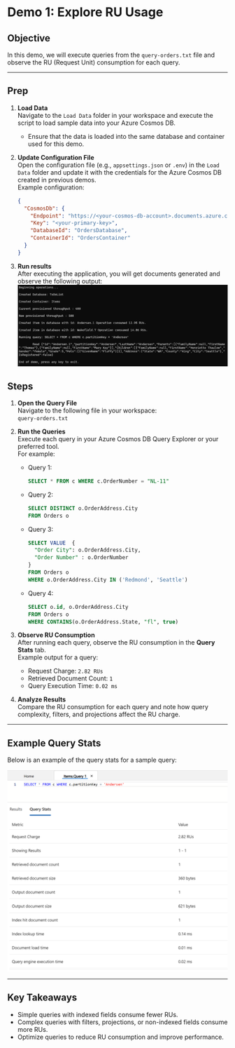 # Demo 1: Explore RU Usage

## Objective
In this demo, we will execute queries from the `query-orders.txt` file and observe the RU (Request Unit) consumption for each query.

---

## Prep

1. **Load Data**  
   Navigate to the `Load Data` folder in your workspace and execute the script to load sample data into your Azure Cosmos DB.  
   - Ensure that the data is loaded into the same database and container used for this demo.

2. **Update Configuration File**  
   Open the configuration file (e.g., `appsettings.json` or `.env`) in the `Load Data` folder and update it with the credentials for the Azure Cosmos DB created in previous demos.  
   Example configuration:
   ```json
   {
     "CosmosDb": {
       "Endpoint": "https://<your-cosmos-db-account>.documents.azure.com:443/",
       "Key": "<your-primary-key>",
       "DatabaseId": "OrdersDatabase",
       "ContainerId": "OrdersContainer"
     }
   }
   ```
3. **Run results**  
    After executing the application, you will get documents generated and observe the following output: ![Run example](test-connection-sdk.png)


## Steps

1. **Open the Query File**  
   Navigate to the following file in your workspace:  
   `query-orders.txt`

2. **Run the Queries**  
   Execute each query in your Azure Cosmos DB Query Explorer or your preferred tool.  
   For example:
   - Query 1:
     ```sql
     SELECT * FROM c WHERE c.OrderNumber = "NL-11"
     ```
   - Query 2:
     ```sql
     SELECT DISTINCT o.OrderAddress.City
     FROM Orders o
     ```
   - Query 3:
     ```sql
     SELECT VALUE  { 
       "Order City": o.OrderAddress.City,   
       "Order Number" : o.OrderNumber 
     } 
     FROM Orders o 
     WHERE o.OrderAddress.City IN ('Redmond', 'Seattle')
     ```
   - Query 4:
     ```sql
     SELECT o.id, o.OrderAddress.City
     FROM Orders o  
     WHERE CONTAINS(o.OrderAddress.State, "fl", true)
     ```

3. **Observe RU Consumption**  
   After running each query, observe the RU consumption in the **Query Stats** tab.  
   Example output for a query:
   - Request Charge: `2.82 RUs`
   - Retrieved Document Count: `1`
   - Query Execution Time: `0.02 ms`

4. **Analyze Results**  
   Compare the RU consumption for each query and note how query complexity, filters, and projections affect the RU charge.

---

## Example Query Stats
Below is an example of the query stats for a sample query:

![Query Stats](demo.png)

---

## Key Takeaways
- Simple queries with indexed fields consume fewer RUs.
- Complex queries with filters, projections, or non-indexed fields consume more RUs.
- Optimize queries to reduce RU consumption and improve performance.

